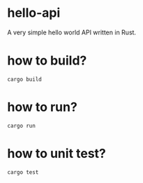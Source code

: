 # hello-api

A very simple hello world API written in Rust.

# how to build?

```
cargo build
```

# how to run?

```
cargo run
```

# how to unit test?

```
cargo test
```

